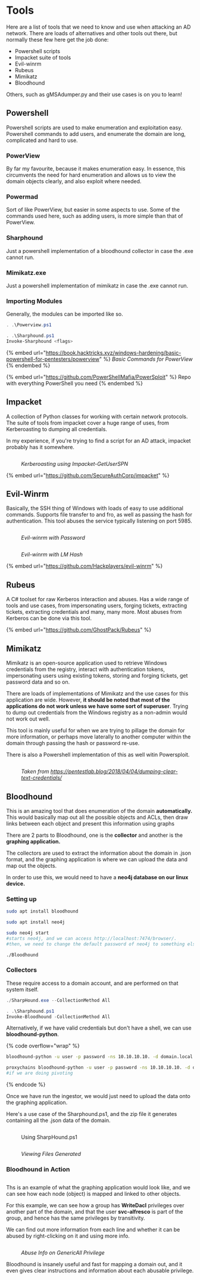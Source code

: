 # Tools

Here are a list of tools that we need to know and use when attacking an AD network. There are loads of alternatives and other tools out there, but normally these few here get the job done:

* Powershell scripts
* Impacket suite of tools
* Evil-winrm
* Rubeus
* Mimikatz
* Bloodhound

Others, such as gMSAdumper.py and their use cases is on you to learn!

## Powershell

Powershell scripts are used to make enumeration and exploitation easy. Powershell commands to add users, and enumerate the domain are long, complicated and hard to use.

### PowerView

By far my favourite, because it makes enumeration easy. In essence, this circumvents the need for hard enumeration and allows us to view the domain objects clearly, and also exploit where needed.&#x20;

### Powermad

Sort of like PowerView, but easier in some aspects to use. Some of the commands used here, such as adding users, is more simple than that of PowerView.&#x20;

### Sharphound

Just a powershell implementation of a bloodhound collector in case the .exe cannot run.

### Mimikatz.exe

Just a powershell implementation of mimikatz in case the .exe cannot run.

### Importing Modules

Generally, the modules can be imported like so.

```powershell
. .\Powerview.ps1

. .\Sharphound.ps1
Invoke-Sharphound <flags>
```

{% embed url="https://book.hacktricks.xyz/windows-hardening/basic-powershell-for-pentesters/powerview" %}
_Basic Commands for PowerView_
{% endembed %}

{% embed url="https://github.com/PowerShellMafia/PowerSploit" %}
Repo with everything PowerShell you need
{% endembed %}

## Impacket

A collection of Python classes for working with certain network protocols. The suite of tools from impacket cover a huge range of uses, from Kerberoasting to dumping all credentials.

In my experience, if you're trying to find a script for an AD attack, impacket probably has it somewhere.

<figure><img src="../.gitbook/assets/image (83) (1) (1).png" alt=""><figcaption><p><em>Kerberoasting using Impacket-GetUserSPN</em></p></figcaption></figure>

{% embed url="https://github.com/SecureAuthCorp/impacket" %}

## Evil-Winrm

Basically, the SSH thing of Windows with loads of easy to use additional commands. Supports file transfer to and fro, as well as passing the hash for authentication. This tool abuses the service typically listening on port 5985.

<figure><img src="../.gitbook/assets/image (50) (1).png" alt=""><figcaption><p><em>Evil-winrm with Password</em></p></figcaption></figure>

<figure><img src="../.gitbook/assets/image (47) (1).png" alt=""><figcaption><p><em>Evil-winrm with LM Hash</em></p></figcaption></figure>

{% embed url="https://github.com/Hackplayers/evil-winrm" %}

## Rubeus

A C# toolset for raw Kerberos interaction and abuses. Has a wide range of tools and use cases, from impersonating users, forging tickets, extracting tickets, extracting credentials and many, many more. Most abuses from Kerberos can be done via this tool.

{% embed url="https://github.com/GhostPack/Rubeus" %}

## Mimikatz

Mimikatz is an open-source application used to retrieve Windows credentials from the registry, interact with authentication tokens, impersonating users using existing tokens, storing and forging tickets, get password data and so on.

There are loads of implementations of Mimikatz and the use cases for this application are wide. However, **it should be noted that most of the applications do not work unless we have some sort of superuser**. Trying to dump out credentials from the Windows registry as a non-admin would not work out well.

This tool is mainly useful for when we are trying to pillage the domain for more information, or perhaps move laterally to another computer within the domain through passing the hash or password re-use.

There is also a Powershell implementation of this as well witin Powersploit.

<figure><img src="../.gitbook/assets/image (46) (1).png" alt=""><figcaption><p><em>Taken from</em> <a href="https://pentestlab.blog/2018/04/04/dumping-clear-text-credentials/"><em>https://pentestlab.blog/2018/04/04/dumping-clear-text-credentials/</em></a></p></figcaption></figure>

## Bloodhound

This is an amazing tool that does enumeration of the domain **automatically.** This would basically map out all the possible objects and ACLs, then draw links between each object and present this information using graphs

There are 2 parts to Bloodhound, one is the **collector** and another is the **graphing application.**

The collectors are used to extract the information about the domain in .json format, and the graphing application is where we can upload the data and map out the objects.

In order to use this, we would need to have a **neo4j database on our linux device.**

### Setting up

```bash
sudo apt install bloodhound

sudo apt install neo4j

sudo neo4j start
#starts neo4j, and we can access http://localhost:7474/browser/. 
#then, we need to change the default password of neo4j to something else.

./Bloodhound
```

### Collectors

These require access to a domain account, and are performed on that system itself.

```powershell
./SharpHound.exe --CollectionMethod All

. .\Sharphound.ps1
Invoke-Bloodhound -CollectionMethod All
```

Alternatively, if we have valid credentials but don't have a shell, we can use **bloodhound-python**.

{% code overflow="wrap" %}
```bash
bloodhound-python -u user -p password -ns 10.10.10.10. -d domain.local -c all

proxychains bloodhound-python -u user -p password -ns 10.10.10.10. -d domain.local -c all
#if we are doing pivoting
```
{% endcode %}

Once we have run the ingestor, we would just need to upload the data onto the graphing application.

Here's a use case of the Sharphound.ps1, and the zip file it generates containing all the .json data of the domain.

<figure><img src="../.gitbook/assets/image (15) (1) (1) (1).png" alt=""><figcaption><p>Using SharpHound.ps1</p></figcaption></figure>

<figure><img src="../.gitbook/assets/image (32) (1) (1) (1).png" alt=""><figcaption><p><em>Viewing Files Generated</em></p></figcaption></figure>

### Bloodhound in Action

<figure><img src="../.gitbook/assets/image (29) (1) (1) (1).png" alt=""><figcaption></figcaption></figure>

Ths is an example of what the graphing application would look like, and we can see how each node (object) is mapped and linked to other objects.&#x20;

For this example, we can see how a group has **WriteDacl** privileges over another part of the domain, and that the user **svc-alfresco** is part of the group, and hence has the same privileges by transitivity.&#x20;

We can find out more information from each line and whether it can be abused by right-clicking on it and using more info.

<figure><img src="../.gitbook/assets/image (53) (1).png" alt=""><figcaption><p><em>Abuse Info on GenericAll Privilege</em></p></figcaption></figure>

Bloodhound is insanely useful and fast for mapping a domain out, and it even gives clear instructions and information about each abusable privilege.&#x20;
